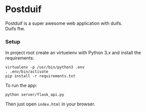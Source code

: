 # Postduif

Postduif is a super awesome web application with duifs.<br />
Duifs ftw.

### Setup
In project root create an virtuelenv with Python 3.*x* and install the
requirements:

```shell
virtualenv -p /usr/bin/python3 .env
. .env/bin/activate
pip install -r requirements.txt
```
To run the app:
```shell
python server/flask_api.py
```
Then just open `index.html` in your browser.
